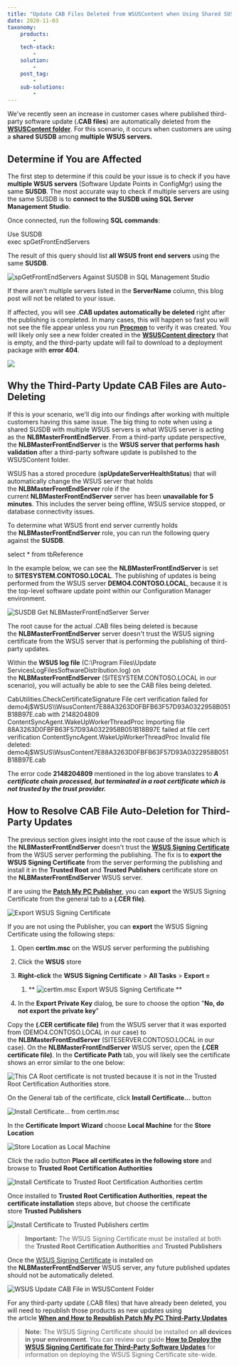 ```yaml
---
title: "Update CAB Files Deleted from WSUSContent when Using Shared SUSDB"
date: 2020-11-03
taxonomy:
    products:
        - 
    tech-stack:
        - 
    solution:
        - 
    post_tag:
        - 
    sub-solutions:
        - 
---
```


We've recently seen an increase in customer cases where published third-party software update (**.CAB files**) are automatically deleted from the **[WSUSContent folder](/clean-up-third-party-updates-from-the-wsus-updateservicespackages-folder#wsuscontent)**. For this scenario, it occurs when customers are using a **shared SUSDB** among **multiple WSUS servers.**

## Determine if You are Affected

The first step to determine if this could be your issue is to check if you have **multiple WSUS servers** (Software Update Points in ConfigMgr) using the same **SUSDB**. The most accurate way to check if multiple servers are using the same SUSDB is to **connect to the SUSDB using SQL Server Management Studio**.

Once connected, run the following **SQL commands**:

Use SUSDB  
exec spGetFrontEndServers

The result of this query should list **all WSUS front end servers** using the same **SUSDB**.

![spGetFrontEndServers Against SUSDB in SQL Management Studio](/_images/spGetFrontEndServers-Against-SUSDB-in-SQL-Management-Studio.png "spGetFrontEndServers Against SUSDB in SQL Management Studio")

If there aren't multiple servers listed in the **ServerName** column, this blog post will not be related to your issue.

If affected, you will see **.CAB updates automatically be deleted** right after the publishing is completed. In many cases, this will happen so fast you will not see the file appear unless you run **[Procmon](https://docs.microsoft.com/en-us/sysinternals/downloads/procmon)** to verify it was created. You will likely only see a new folder created in the **[WSUSContent directory](/clean-up-third-party-updates-from-the-wsus-updateservicespackages-folder#wsuscontent)** that is empty, and the third-party update will fail to download to a deployment package with **error 404**.

![](/_images/deleting-update-wsus-content.gif)

## Why the Third-Party Update CAB Files are Auto-Deleting

If this is your scenario, we'll dig into our findings after working with multiple customers having this same issue. The big thing to note when using a shared SUSDB with multiple WSUS servers is what WSUS server is acting as the **NLBMasterFrontEndServer**. From a third-party update perspective, the **NLBMasterFrontEndServer** is the **WSUS server that performs hash validation** after a third-party software update is published to the WSUSContent folder.

WSUS has a stored procedure (**spUpdateServerHealthStatus**) that will automatically change the WSUS server that holds the **NLBMasterFrontEndServer** role if the current **NLBMasterFrontEndServer** server has been **unavailable for 5 minutes**. This includes the server being offline, WSUS service stopped, or database connectivity issues.

To determine what WSUS front end server currently holds the **NLBMasterFrontEndServer** role, you can run the following query against the **SUSDB**.

select \* from tbReference

In the example below, we can see the **NLBMasterFrontEndServer** is set to **SITESYSTEM.CONTOSO.LOCAL**. The publishing of updates is being performed from the WSUS server **DEMO4.CONTOSO.LOCAL**, because it is the top-level software update point within our Configuration Manager environment.

![SUSDB Get NLBMasterFrontEndServer Server](/_images/SUSDB-Get-NLBMasterFrontEndServer-Server.png "SUSDB Get NLBMasterFrontEndServer Server")

The root cause for the actual .CAB files being deleted is because the **NLBMasterFrontEndServer** server doesn't trust the WSUS signing certificate from the WSUS server that is performing the publishing of third-party updates.

Within the **WSUS log file** (C:\\Program Files\\Update ServicesLogFilesSoftwareDistribution.log) on the **NLBMasterFrontEndServer** (SITESYSTEM.CONTOSO.LOCAL in our scenario), you will actually be able to see the CAB files being deleted. 

CabUtilities.CheckCertificateSignature File cert verification failed for demo4j$WSUS\\WsusContent7E88A3263D0FBFB63F57D93A0322958B051B18B97E.cab with 2148204809  
ContentSyncAgent.WakeUpWorkerThreadProc Importing file 88A3263D0FBFB63F57D93A0322958B051B18B97E failed at file cert verification  
ContentSyncAgent.WakeUpWorkerThreadProc Invalid file deleted: demo4j$WSUS\\WsusContent7E88A3263D0FBFB63F57D93A0322958B051B18B97E.cab

The error code **2148204809** mentioned in the log above translates to _**A certificate chain processed, but terminated in a root certificate which is not trusted by the trust provider.**_

## How to Resolve CAB File Auto-Deletion for Third-Party Updates

The previous section gives insight into the root cause of the issue which is the **NLBMasterFrontEndServer** doesn't trust the **[WSUS Signing Certificate](/wsus-signing-certificate-options-for-third-party-updates-in-configuration-manager)** from the WSUS server performing the publishing. The fix is to **export the WSUS Signing Certificate** from the server performing the publishing and install it in the **Trusted Root** and **Trusted Publishers** certificate store on the **NLBMasterFrontEndServer** WSUS server.

If are using the **[Patch My PC Publisher](/docs)**, you can **export** the WSUS Signing Certificate from the general tab to a **(.CER file)**.

![Export WSUS Signing Certificate](/_images/Export-WSUS-Signing-Certficate.png "Export WSUS Signing Certificate")

If you are not using the Publisher, you can **export** the WSUS Signing Certificate using the following steps:

1. Open **certlm.msc** on the WSUS server performing the publishing

3. Click the **WSUS** store

5. **Right-click** the **WSUS Signing Certificate** > **All Tasks** > **Export =**
    1. **
        ![certlm.msc Export WSUS Signing Certificate](/_images/certlm-msc-Export-WSUS-Signing-Certificate.png "certlm.msc Export WSUS Signing Certificate")
        **

7. In the **Export Private Key** dialog, be sure to choose the option "**No, do not export the private key**"

Copy the **(.CER certificate file)** from the WSUS server that it was exported from (DEMO4.CONTOSO.LOCAL in our case) to the **NLBMasterFrontEndServer** (SITESERVER.CONTOSO.LOCAL in our case). On the **NLBMasterFrontEndServer** WSUS server, open the **(.CER certificate file)**. In the **Certificate Path** tab, you will likely see the certificate shows an error similar to the one below:

![This CA Root certificate is not trusted because it is not in the Trusted Root Certification Authorities store.](/_images/This-CA-Root-certificate-is-not-trusted-because-it-is-not-in-the-Trusted-Root-Certification-Authorities-store.png "This CA Root certificate is not trusted because it is not in the Trusted Root Certification Authorities store.")

On the General tab of the certificate, click **Install Certificate...** button

![Install Certificate... from certlm.msc](/_images/Install-Certificate-from-certlm-msc_.png "Install Certificate... from certlm.msc")

In the **Certificate Import Wizard** choose **Local Machine** for the **Store Location**

![Store Location as Local Machine](/_images/Store-Location-as-Local-Machine.png "Store Location as Local Machine")

Click the radio button **Place all certificates in the following store** and browse to **Trusted Root Certification Authorities**

![Install Certificate to Trusted Root Certification Authorities certlm](/_images/Install-Certificate-to-Trusted-Root-Certification-Authorities-certlm.png "Install Certificate to Trusted Root Certification Authorities certlm")

Once installed to **Trusted Root Certification Authorities**, **repeat the certificate installation** steps above, but choose the certificate store **Trusted Publishers**

![Install Certificate to Trusted Publishers certlm](/_images/Install-Certificate-to-Trusted-Publishers-certlm.png "Install Certificate to Trusted Publishers certlm")

> **Important:** The WSUS Signing Certificate must be installed at both the **Trusted Root Certification Authorities** and **Trusted Publishers**

Once the [WSUS Signing Certificate](/wsus-signing-certificate-options-for-third-party-updates-in-configuration-manager) is installed on the **NLBMasterFrontEndServer** WSUS server, any future published updates should not be automatically deleted.

![WSUS Update CAB File in WSUSContent Folder](/_images/WSUS-Update-CAB-File-in-WSUSContent-Folder.png "WSUS Update CAB File in WSUSContent Folder")

For any third-party update (.CAB files) that have already been deleted, you will need to republish those products as new updates using the article **[When and How to Republish Patch My PC Third-Party Updates](/when-and-how-to-republish-third-party-updates)**

> **Note:** The WSUS Signing Certificate should be installed on **all devices in your environment**. You can review our guide **[How to Deploy the WSUS Signing Certificate for Third-Party Software Updates](/how-to-deploy-the-wsus-signing-certificate-for-third-party-software-updates)** for information on deploying the WSUS Signing Certificate site-wide.